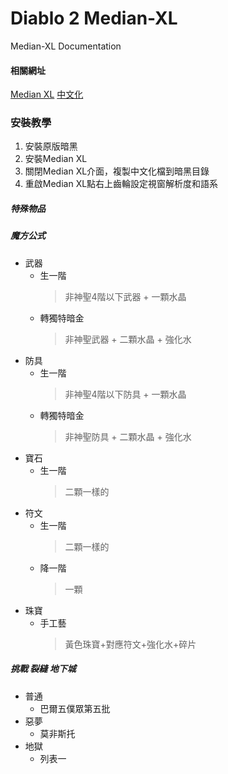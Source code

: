 # Diablo 2 Median-XL
Median-XL Documentation

#### 相關網址

[Median XL](https://www.median-xl.com/)
[中文化](https://drive.google.com/drive/folders/1CUXpvFurxp30d-V_qqvnzP39B0U_Bv9b?usp=sharing
)

### 安裝教學

1. 安裝原版暗黑
2. 安裝Median XL
3. 關閉Median XL介面，複製中文化檔到暗黑目錄
4. 重啟Median XL點右上齒輪設定視窗解析度和語系

##### 特殊物品

##### 魔方公式
+ 武器
    + 生一階
        >非神聖4階以下武器 + 一顆水晶
    + 轉獨特暗金
        >非神聖武器 + 二顆水晶 + 強化水
+ 防具
    + 生一階
        >非神聖4階以下防具 + 一顆水晶
    + 轉獨特暗金
        >非神聖防具 + 二顆水晶 + 強化水
+ 寶石
    + 生一階
        >二顆一樣的
+ 符文
    + 生一階
        >二顆一樣的
    + 降一階
        >一顆
+ 珠寶
    + 手工藝
        >黃色珠寶+對應符文+強化水+碎片

##### 挑戰 裂縫 地下城
+ 普通
    + 巴爾五僕眾第五批
+ 惡夢
    + 莫非斯托
+ 地獄
    + 列表一

